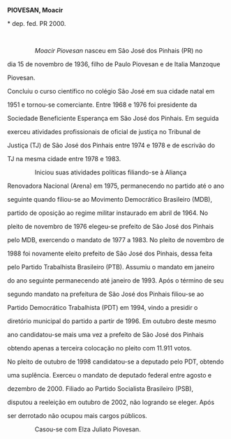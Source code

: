 **PIOVESAN, Moacir**



\* dep. fed. PR 2000.



 



                *Moacir Piovesan* nasceu em São José dos Pinhais (PR) no

dia 15 de novembro de 1936, filho de Paulo Piovesan e de Italia Manzoque

Piovesan.



Concluiu o curso científico no colégio São José em sua cidade natal em

1951 e tornou-se comerciante. Entre 1968 e 1976 foi presidente da

Sociedade Beneficiente Esperança em São José dos Pinhais. Em seguida

exerceu atividades profissionais de oficial de justiça no Tribunal de

Justiça (TJ) de São José dos Pinhais entre 1974 e 1978 e de escrivão do

TJ na mesma cidade entre 1978 e 1983.



                Iniciou suas atividades políticas filiando-se à Aliança

Renovadora Nacional (Arena) em 1975, permanecendo no partido até o ano

seguinte quando filiou-se ao Movimento Democrático Brasileiro (MDB),

partido de oposição ao regime militar instaurado em abril de 1964. No

pleito de novembro de 1976 elegeu-se prefeito de São José dos Pinhais

pelo MDB, exercendo o mandato de 1977 a 1983. No pleito de novembro de

1988 foi novamente eleito prefeito de São José dos Pinhais, dessa feita

pelo Partido Trabalhista Brasileiro (PTB). Assumiu o mandato em janeiro

do ano seguinte permanecendo até janeiro de 1993. Após o término de seu

segundo mandato na prefeitura de São José dos Pinhais filiou-se ao

Partido Democrático Trabalhista (PDT) em 1994, vindo a presidir o

diretório municipal do partido a partir de 1996. Em outubro deste mesmo

ano candidatou-se mais uma vez a prefeito de São José dos Pinhais

obtendo apenas a terceira colocação no pleito com 11.911 votos.



No pleito de outubro de 1998 candidatou-se a deputado pelo PDT, obtendo

uma suplência. Exerceu o mandato de deputado federal entre agosto e

dezembro de 2000. Filiado ao Partido Socialista Brasileiro (PSB),

disputou a reeleição em outubro de 2002, não logrando se eleger. Após

ser derrotado não ocupou mais cargos públicos.



                Casou-se com Elza Juliato Piovesan.



 



